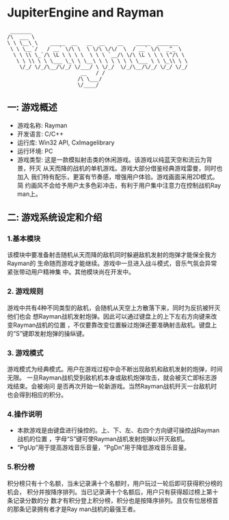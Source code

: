 # JupiterEngine and Rayman

     _______
    /\  ___ \
    \ \ \__\ \    _____  __   __  __    __    _____  _______
     \ \ \__`/   / __` \/\ \  \ \/\ \/\/  \  / __` \/\  _^_ \
      \ \ \\ \_`/\ \L \ \ \ \  \ \ \ `__/\ \/\ \L \ \ \ \^/\ \
       \ \ \\ \ \ \___ \_\ \ \__\ \ \ \ \ \ \ \___ \ \ \_\\ \ \
        \/_/ \/_/\__/\/_/ \/___/ \ \/_/  \/_/\__/\/_/ \/_/ \/_/
                            __   / /
                           /\ \___/
                           \/____/

## 一: 游戏概述 ##

+	游戏名称: Rayman
+  开发语言: C/C++
+  运行库: Win32 API, CxImagelibrary
+  运行环境: PC
+  游戏类型: 这是一款模拟射击类的休闲游戏。该游戏以纯蓝天空和流云为背景，歼灭
              从天而降的战机的单机游戏。游戏大部分借鉴经典游戏雷曼，同时也加入
              我们特有配乐，更富有节奏感，增强用户体验。游戏画面采用2D模式。简
              约画风不会给予用户太多色彩冲击，有利于用户集中注意力在控制战机Ray
              man上。
              
## 二: 游戏系统设定和介绍 ##

### 1.基本模块 ###
该模块中要准备射击随机从天而降的敌机同时躲避敌机发射的炮弹才能保全我方Rayman的
生命随而游戏才能继续。游戏中一旦进入战斗模式，音乐气氛会异常紧张带动用户精神集
中。其他模块尚在开发中。

### 2. 游戏规则 ###
游戏中共有4种不同类型的敌机，会随机从天空上方散落下来，同时为反抗被歼灭他们也会
想Rayman战机发射炮弹。因此可以通过键盘上的上下左右方向键来改变Rayman战机的位置
，不仅要靠改变位置躲过炮弹还要准确射击敌机。键盘上的“S”键即发射炮弹的操纵键。

### 3. 游戏模式 ###
游戏模式为经典模式。用户在游戏过程中会不断出现敌机和敌机发射的炮弹，时间无限。
一旦Rayman战机受到敌机机本身或敌机炮弹攻击，就会被灭亡即标志游戏结束。会被询问
是否再次开始一轮新游戏。当然Rayman战机歼灭一台敌机时也会得到相应的积分。

### 4.操作说明 ###
+ 本款游戏是由键盘进行操控的。上、下、左、右四个方向键可操控战Rayman战机的位置
，字母“S”键可使Rayman战机发射炮弹以歼灭敌机。
+ “PgUp”用于提高游戏音乐音量，“PgDn”用于降低游戏音乐音量。
### 5.积分榜 ###
积分榜只有十个名额，当未记录满十个名额时，用户玩过一轮后即可获得积分榜的机会，
积分并按降序排列。当已记录满十个名额后，用户只有获得超过榜上第十条记录分数的分
数才有积分登上积分榜，积分也是按降序排列。且仅有位居榜首的那条记录拥有者才是Ray
man战机的最强王者。
